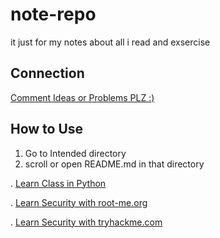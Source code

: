 # note-repo
it just for my notes about all i read and exsercise



## Connection

[Comment  Ideas or Problems PLZ :)](https://github.com/MRPK313/note-repo/discussions)



## How to Use

1. Go to Intended directory
2. scroll or open README.md in that directory

. [Learn Class in Python](./python/class/README.md)

. [Learn Security with root-me.org](./security/root-me.org/README.md)

. [Learn Security with tryhackme.com](./security/tryhackme.com/README.md)
